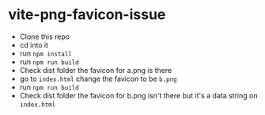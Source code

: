 # vite-png-favicon-issue

* Clone this repo
* cd into it
* run `npm install`
* run `npm run build`
* Check dist folder the favicon for a.png is there
* go to `index.html` change the favicon to be `b.png`
* run `npm run build`
* Check dist folder the favicon for b.png isn't there but it's a data string on `index.html`


